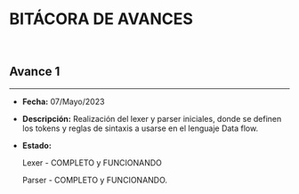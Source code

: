 **BITÁCORA DE AVANCES**
===
<br>

## Avance 1
---
- **Fecha:** 07/Mayo/2023

- **Descripción:** Realización del lexer y parser iniciales, donde se definen los tokens y reglas de sintaxis a usarse en el lenguaje Data flow.

- **Estado:**

    Lexer - COMPLETO y FUNCIONANDO

    Parser - COMPLETO y FUNCIONANDO.

<br>